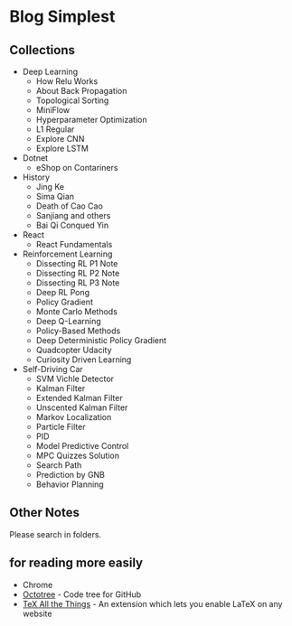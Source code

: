 # Blog Simplest

## Collections
- Deep Learning
  - How Relu Works
  - About Back Propagation
  - Topological Sorting
  - MiniFlow
  - Hyperparameter Optimization
  - L1 Regular
  - Explore CNN
  - Explore LSTM
- Dotnet
  - eShop on Contariners
- History
  - Jing Ke
  - Sima Qian
  - Death of Cao Cao
  - Sanjiang and others
  - Bai Qi Conqued Yin
- React
  - React Fundamentals
- Reinforcement Learning
  - Dissecting RL P1 Note
  - Dissecting RL P2 Note
  - Dissecting RL P3 Note
  - Deep RL Pong
  - Policy Gradient
  - Monte Carlo Methods
  - Deep Q-Learning
  - Policy-Based Methods
  - Deep Deterministic Policy Gradient
  - Quadcopter Udacity
  - Curiosity Driven Learning
- Self-Driving Car
  - SVM Vichle Detector
  - Kalman Filter
  - Extended Kalman Filter
  - Unscented Kalman Filter
  - Markov Localization
  - Particle Filter
  - PID
  - Model Predictive Control
  - MPC Quizzes Solution
  - Search Path
  - Prediction by GNB
  - Behavior Planning

## Other Notes
Please search in folders.

## for reading more easily

- Chrome
- [Octotree](https://chrome.google.com/webstore/detail/octotree/bkhaagjahfmjljalopjnoealnfndnagc) - Code tree for GitHub
- [TeX All the Things](https://chrome.google.com/webstore/detail/tex-all-the-things/cbimabofgmfdkicghcadidpemeenbffn) - An extension which lets you enable LaTeX on any website